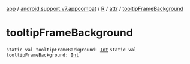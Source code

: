 [app](../../../index.md) / [android.support.v7.appcompat](../../index.md) / [R](../index.md) / [attr](index.md) / [tooltipFrameBackground](.)

# tooltipFrameBackground

`static val tooltipFrameBackground: `[`Int`](https://kotlinlang.org/api/latest/jvm/stdlib/kotlin/-int/index.html)
`static val tooltipFrameBackground: `[`Int`](https://kotlinlang.org/api/latest/jvm/stdlib/kotlin/-int/index.html)